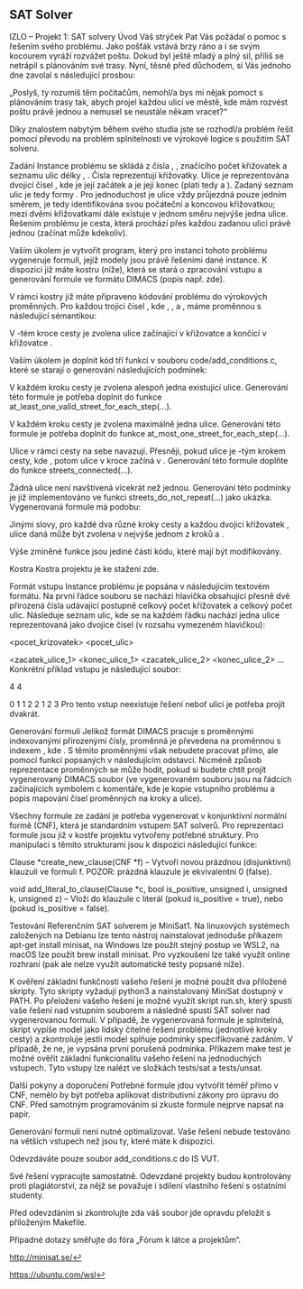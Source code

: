 ## SAT Solver
IZLO – Projekt 1: SAT solvery
Úvod
Váš strýček Pat Vás požádal o pomoc s řešením svého problému. Jako pošťák vstává brzy ráno a i se svým kocourem vyráží rozvážet poštu. Dokud byl ještě mladý a plný sil, příliš se netrápil s plánováním své trasy. Nyní, těsně před důchodem, si Vás jednoho dne zavolal s následující prosbou:

„Poslyš, ty rozumíš těm počítačům, nemohl/a bys mi nějak pomoct s plánováním trasy tak, abych projel každou ulicí ve městě, kde mám rozvést poštu právě jednou a nemusel se neustále někam vracet?“

Díky znalostem nabytým během svého studia jste se rozhodl/a problém řešit pomocí převodu na problém splnitelnosti ve výrokové logice s použitím SAT solveru.

Zadání
Instance problému se skládá z čísla 
, 
, značícího počet křižovatek a seznamu 
 ulic délky 
, 
. Čísla 
 reprezentují křižovatky. Ulice je reprezentována dvojicí čísel 
, kde 
 je její začátek a 
 je její konec (platí tedy 
 a 
). Zadaný seznam ulic je tedy formy 
. Pro jednoduchost je ulice vždy průjezdná pouze jedním směrem, je tedy identifikována svou počáteční a koncovou křižovatkou; mezi dvěmi křižovatkami dále existuje v jednom směru nejvýše jedna ulice.
Řešením problému je cesta, která prochází přes každou zadanou ulici právě jednou (začínat může kdekoliv).

Vaším úkolem je vytvořit program, který pro instanci tohoto problému vygeneruje formuli, jejíž modely jsou právě řešeními dané instance. K dispozici již máte kostru (níže), která se stará o zpracování vstupu a generování formule ve formátu DIMACS (popis např. zde).

V rámci kostry již máte připraveno kódování problému do výrokových proměnných. Pro každou trojici čísel 
, kde 
, 
, a 
, máme proměnnou 
 s následující sémantikou:

 V 
-tém kroce cesty je zvolena ulice začínající v křižovatce 
 a končící v křižovatce 
.

Vaším úkolem je doplnit kód tří funkcí v souboru code/add_conditions.c, které se starají o generování následujících podmínek:

V každém kroku cesty je zvolena alespoň jedna existující ulice. Generování této formule je potřeba doplnit do funkce at_least_one_valid_street_for_each_step(...).

V každém kroku cesty je zvolena maximálně jedna ulice. Generování této formule je potřeba doplnit do funkce at_most_one_street_for_each_step(...).

Ulice v rámci cesty na sebe navazují. Přesněji, pokud ulice 
 je 
-tým krokem cesty, kde 
, potom ulice v kroce 
 začíná v 
. Generování této formule doplňte do funkce streets_connected(...).

Žádná ulice není navštívená vícekrát než jednou. Generování této podmínky je již implementováno ve funkci streets_do_not_repeat(...) jako ukázka. Vygenerovaná formule má podobu:
  
  
  
 
Jinými slovy, pro každé dva různé kroky cesty 
 a každou dvojici křižovatek 
, ulice daná 
 může být zvolena v nejvýše jednom z kroků 
 a 
.

Výše zmíněné funkce jsou jediné části kódu, které mají být modifikovány.

Kostra
Kostra projektu je ke stažení zde.

Formát vstupu
Instance problému je popsána v následujícím textovém formátu. Na první řádce souboru se nachází hlavička obsahující přesně dvě přirozená čísla udávající postupně celkový počet křižovatek a celkový počet ulic. Následuje seznam ulic, kde se na každém řádku nachází jedna ulice reprezentovaná jako dvojice čísel (v rozsahu vymezeném hlavičkou):

<pocet_krizovatek> <pocet_ulic>

<zacatek_ulice_1> <konec_ulice_1>
<zacatek_ulice_2> <konec_ulice_2>
...
Konkrétní příklad vstupu je následující soubor:

4 4

0 1
1 2
2 1
2 3
Pro tento vstup neexistuje řešení neboť ulici 
 je potřeba projít dvakrát.

Generování formulí
Jelikož formát DIMACS pracuje s proměnnými indexovanými přirozenými čísly, proměnná 
 je převedena na proměnnou s indexem 
, kde 
. S těmito proměnnými však nebudete pracovat přímo, ale pomocí funkcí popsaných v následujícím odstavci. Nicméně způsob reprezentace proměnných se může hodit, pokud si budete chtít projít vygenerovaný DIMACS soubor (ve vygenerovaném souboru jsou na řádcích začínajících symbolem c komentáře, kde je kopie vstupního problému a popis mapování čísel proměnných na kroky a ulice).

Všechny formule ze zadání je potřeba vygenerovat v konjunktivní normální formě (CNF), která je standardním vstupem SAT solverů. Pro reprezentaci formule jsou již v kostře projektu vytvořeny potřebné struktury. Pro manipulaci s těmito strukturami jsou k dispozici následující funkce:

Clause *create_new_clause(CNF *f) – Vytvoří novou prázdnou (disjunktivní) klauzuli ve formuli f. POZOR: prázdná klauzule je ekvivalentní 0 (false).

void add_literal_to_clause(Clause *c, bool is_positive, unsigned i, unsigned k, unsigned z) – Vloží do klauzule c literál 
 (pokud is_positive = true), nebo 
 (pokud is_positive = false).

Testování
Referenčním SAT solverem je MiniSat1. Na linuxových systémech založených na Debianu lze tento nástroj nainstalovat jednoduše příkazem apt-get install minisat, na Windows lze použít stejný postup ve WSL2, na macOS lze použít brew install minisat. Pro vyzkoušení lze také využít online rozhraní (pak ale nelze využít automatické testy popsané níže).

K ověření základní funkčnosti vašeho řešení je možné použít dva přiložené skripty. Tyto skripty vyžadují python3 a nainstalovaný MiniSat dostupný v PATH. Po přeložení vašeho řešení je možné využít skript run.sh, který spustí vaše řešení nad vstupním souborem a následně spustí SAT solver nad vygenerovanou formulí. V případě, že vygenerovaná formule je splnitelná, skript vypíše model jako lidsky čitelné řešení problému (jednotlivé kroky cesty) a zkontroluje jestli model splňuje podmínky specifikované zadáním. V případě, že ne, je vypsána první porušená podmínka. Příkazem make test je možné ověřit základní funkcionalitu vašeho řešení na jednoduchých vstupech. Tyto vstupy lze nalézt ve složkách tests/sat a tests/unsat.

Další pokyny a doporučení
Potřebné formule jdou vytvořit téměř přímo v CNF, nemělo by být potřeba aplikovat distributivní zákony pro úpravu do CNF. Před samotným programováním si zkuste formule nejprve napsat na papír.

Generování formulí není nutné optimalizovat. Vaše řešení nebude testováno na větších vstupech než jsou ty, které máte k dispozici.

Odevzdáváte pouze soubor add_conditions.c do IS VUT.

Své řešení vypracujte samostatně. Odevzdané projekty budou kontrolovány proti plagiátorství, za nějž se považuje i sdílení vlastního řešení s ostatními studenty.

Před odevzdáním si zkontrolujte zda váš soubor jde opravdu přeložit s přiloženým Makefile.

Případné dotazy směřujte do fóra „Fórum k látce a projektům“.

http://minisat.se/↩︎

https://ubuntu.com/wsl↩︎

